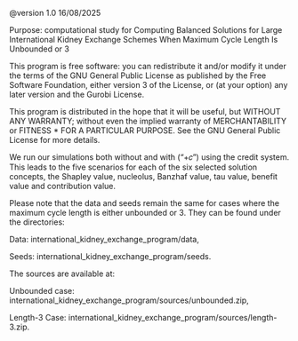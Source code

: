 

@version 1.0 16/08/2025

Purpose: computational study for Computing Balanced Solutions for Large International Kidney Exchange Schemes When Maximum Cycle Length Is Unbounded or $3$

This program is free software: you can redistribute it and/or modify it under the terms of the GNU General Public License as published by the Free Software Foundation, either version 3 of the License, or (at your option) any later version and the Gurobi License.

This program is distributed in the hope that it will be useful, but WITHOUT ANY WARRANTY; without even the implied warranty of MERCHANTABILITY or FITNESS *    FOR A PARTICULAR PURPOSE. See the GNU  General Public License for more details.

We run our simulations both without and with (“+𝑐”) using the credit system. This leads to the five scenarios for each of the six selected
solution concepts, the Shapley value, nucleolus, Banzhaf value, tau value, benefit value and contribution value.

Please note that the data and seeds remain the same for cases where the maximum cycle length is either unbounded or $3$. They can be found under the directories:

  Data: international_kidney_exchange_program/data,

  Seeds: international_kidney_exchange_program/seeds.

The sources are available at:

  Unbounded case: international_kidney_exchange_program/sources/unbounded.zip,

  Length-$3$ Case: international_kidney_exchange_program/sources/length-3.zip.
